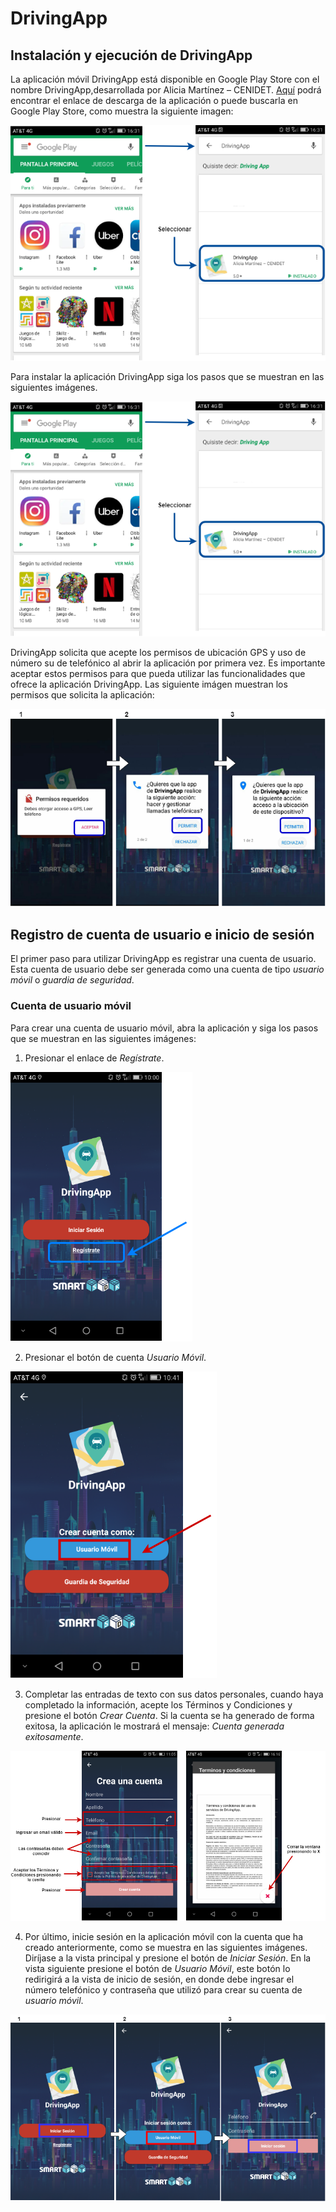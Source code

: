 # DrivingApp

## Instalación y ejecución de DrivingApp
La aplicación móvil DrivingApp está disponible en Google Play Store con el nombre DrivingApp,desarrollada por Alicia Martínez – CENIDET. [Aquí](https://play.google.com/store/apps/details?id=mx.edu.cenidet.app) podrá encontrar el enlace de descarga de la aplicación o puede buscarla en Google Play Store, como muestra la siguiente imagen:

![Buscar DrivingApp en Google Play Store](img/descargaApp1.png)

Para instalar la aplicación DrivingApp siga los pasos que se muestran en las siguientes imágenes. 

![Descargar DrivingApp en Google Play Store](img/descargaApp1.png)

DrivingApp solicita que acepte los permisos de ubicación GPS y uso de número su de telefónico al abrir la aplicación por primera vez. Es importante aceptar estos permisos para que pueda utilizar las funcionalidades que ofrece la aplicación DrivingApp. Las siguiente imágen muestran los permisos que solicita la aplicación:

![Permisos de DrivingApp](img/permisosApp.png)

## Registro de cuenta de usuario e inicio de sesión

El primer paso para utilizar DrivingApp es registrar una cuenta de usuario. Esta cuenta de usuario debe ser generada como una cuenta de tipo *usuario móvil* o *guardia de seguridad*. 

### Cuenta de usuario móvil

Para crear una cuenta de usuario móvil, abra la aplicación y siga los pasos que se muestran en las siguientes imágenes:

1. Presionar el enlace de *Regístrate*.

![Registrar Cuenta de Usuario Movil](img/registrateUsuarioMovil.png)

2. Presionar el botón de cuenta *Usuario Móvil*.

![Botón Cuenta de Usuario Móvil](img/crearCuentaUsuarioMovil.png)

3. Completar las entradas de texto con sus datos personales, cuando haya completado la información, acepte los Términos y Condiciones y presione el botón *Crear Cuenta*. Si la cuenta se ha generado de forma exitosa, la aplicación le mostrará el mensaje: *Cuenta generada exitosamente*. 

![Formulario Crear Cuenta de Usuario Móvil](img/crearCuentaUsuarioMovilForm.png)

4. Por último, inicie sesión en la aplicación móvil con la cuenta que ha creado anteriormente, como se muestra en las siguientes imágenes. Diríjase a la vista principal y presione el botón de *Iniciar Sesión*. En la vista siguiente presione el botón de *Usuario Móvil*, este botón lo redirigirá a la vista de inicio de sesión, en donde debe ingresar el número telefónico y contraseña que utilizó para crear su cuenta de *usuario móvil*.  

![Iniciar Sesión Usuario Móvil](img/iniciarSesionUsuarioMovil.png)
